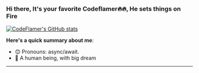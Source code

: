 ### Hi there, It's your favorite Codeflamer🔥🔥, He sets things on Fire


[![CodeFlamer's GitHub stats](https://github-readme-stats.vercel.app/api?username=codeflamer)](https://github.com/codeflamer/github-readme-stats)


**Here's a quick summary about me**:

- 😊 Pronouns: async/await.
- 🌱 A human being, with big dream


---
